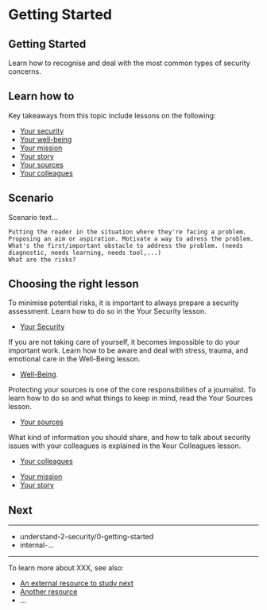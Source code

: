 # Getting Started
## Getting Started

Learn how to recognise and deal with the most common types of security concerns.



## Learn how to

Key takeaways from this topic include lessons on the following:
- [Your security](topics/understand-2-security/1-your-security/1-intro.md)
- [Your well-being](topics/understand-2-security/2-your-well-being/1-intro.md)
- [Your mission](topics/understand-2-security/3-your-mission-hrd/1-intro.md)
- [Your story](topics/understand-2-security/3-your-story-journo/1-intro.md)
- [Your sources](topics/understand-2-security/4-your-sources-journo/1-intro.md)
- [Your colleagues](topics/understand-2-security/5-your-colleagues/1-intro.md)



## Scenario



Scenario text...

    Putting the reader in the situation where they're facing a problem.
    Proposing an aim or aspiration. Motivate a way to adress the problem.
    What's the first/important obstacle to address the problem. (needs diagnostic, needs learning, needs tool,...)
    What are the risks?




## Choosing the right lesson

To minimise potential risks, it is important to always prepare a security assessment. Learn how to do so in the Your Security lesson.
* [Your Security](topics/understand-2-security/1-your-security/1-intro.md)

If you are not taking care of yourself, it becomes impossible to do your important work.  Learn how to be aware and deal with stress, trauma, and emotional care in the Well-Being lesson.
* [Well-Being](topics/understand-2-security/2-your-well-being/1-intro.md).

Protecting your sources is one of the core responsibilities of a journalist. To learn how to do so and what things to keep in mind, read the Your Sources lesson.
* [Your sources](topics/understand-2-security/4-your-sources-journo/1-intro.md)

What kind of information you should share, and how to talk about security issues with your colleagues is explained in the ¥our Colleagues lesson.
* [Your colleagues](topics/understand-2-security/5-your-colleagues/1-intro.md)

- [Your mission](topics/understand-2-security/3-your-mission-hrd/1-intro.md)
- [Your story](topics/understand-2-security/3-your-story-journo/1-intro.md)



## Next

---
- understand-2-security/0-getting-started
- internal-...
---
To learn more about XXX, see also:
 * [An external resource to study next](topics/_topic/_unit/index.md)
 * [Another resource](topics/_topic/_unit/index.md)
 * ...



